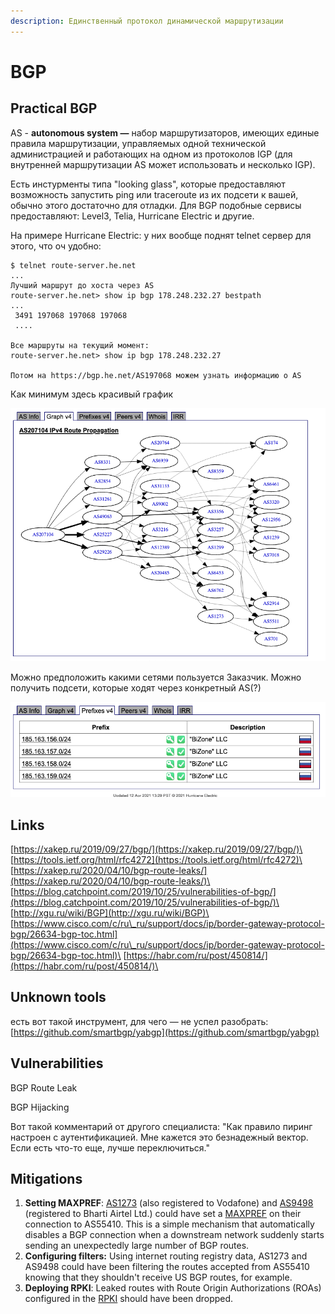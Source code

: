 ```yaml
---
description: Единственный протокол динамической маршрутизации
---
```


# BGP

## Practical BGP

AS - **autonomous system —** набор маршрутизаторов, имеющих единые правила маршрутизации, управляемых одной технической администрацией и работающих на одном из протоколов IGP (для внутренней маршрутизации AS может использовать и несколько IGP).

Есть инстурменты типа "looking glass", которые предоставляют возможность  запустить ping или traceroute из их подсети к вашей, обычно этого достаточно для отладки. Для BGP подобные сервисы предоставляют: Level3, Telia, Hurricane Electric и другие.

На примере Hurricane Electric: у них вообще поднят telnet сервер для этого, что оч удобно:

```
$ telnet route-server.he.net
...
Лучший маршрут до хоста через AS
route-server.he.net> show ip bgp 178.248.232.27 bestpath
...
 3491 197068 197068 197068
 ....
 
Все маршруты на текущий момент:
route-server.he.net> show ip bgp 178.248.232.27

Потом на https://bgp.he.net/AS197068 можем узнать информацию о AS
```

Как минимум здесь красивый график

![](<../.gitbook/assets/изображение (3).png>)

Можно предположить какими сетями пользуется Заказчик. Можно получить подсети, которые ходят через конкретный AS(?)&#x20;

![](<../.gitbook/assets/изображение (4).png>)

## Links

[https://xakep.ru/2019/09/27/bgp/](https://xakep.ru/2019/09/27/bgp/)\
[https://tools.ietf.org/html/rfc4272](https://tools.ietf.org/html/rfc4272)\
[https://xakep.ru/2020/04/10/bgp-route-leaks/](https://xakep.ru/2020/04/10/bgp-route-leaks/)\
[https://blog.catchpoint.com/2019/10/25/vulnerabilities-of-bgp/](https://blog.catchpoint.com/2019/10/25/vulnerabilities-of-bgp/)\
[http://xgu.ru/wiki/BGP](http://xgu.ru/wiki/BGP)\
[https://www.cisco.com/c/ru\_ru/support/docs/ip/border-gateway-protocol-bgp/26634-bgp-toc.html](https://www.cisco.com/c/ru\_ru/support/docs/ip/border-gateway-protocol-bgp/26634-bgp-toc.html)\
[https://habr.com/ru/post/450814/](https://habr.com/ru/post/450814/)\


## Unknown tools

есть вот такой инструмент, для чего — не успел разобрать: [https://github.com/smartbgp/yabgp](https://github.com/smartbgp/yabgp)

## Vulnerabilities

BGP Route Leak

BGP Hijacking

Вот такой комментарий от другого специалиста: "Как правило пиринг настроен с аутентификацией. Мне кажется это безнадежный вектор. Если есть что-то еще, лучше переключиться."

## Mitigations

1. **Setting MAXPREF**: [AS1273](https://www.peeringdb.com/asn/1273) (also registered to Vodafone) and [AS9498](https://www.peeringdb.com/net/1903) (registered to Bharti Airtel Ltd.) could have set a [MAXPREF](https://www.cisco.com/c/en/us/support/docs/ip/border-gateway-protocol-bgp/25160-bgp-maximum-prefix.html) on their connection to AS55410. This is a simple mechanism that automatically disables a BGP connection when a downstream network suddenly starts sending an unexpectedly large number of BGP routes.\
   &#x20;&#x20;
2. **Configuring filters:** Using internet routing registry data, AS1273 and AS9498 could have been filtering the routes accepted from AS55410 knowing that they shouldn't receive US BGP routes, for example.\
   &#x20;&#x20;
3. **Deploying RPKI**: Leaked routes with Route Origin Authorizations (ROAs) configured in the [RPKI](https://help.apnic.net/s/article/Resource-Public-Key-Infrastructure-RPKI) should have been dropped.
